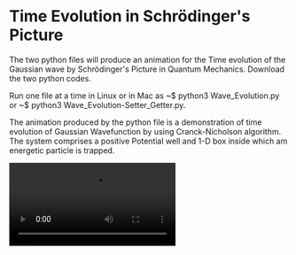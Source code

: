 # Time Evolution in Schrödinger's Picture
The two python files will produce an animation for the Time evolution of the Gaussian wave by Schrödinger's Picture in Quantum Mechanics. Download the two python codes. 

Run one file at a time in Linux or in Mac as ~$ python3 Wave_Evolution.py or ~$ python3 Wave_Evolution-Setter_Getter.py.

The animation produced by the python file is a demonstration of time evolution of Gaussian Wavefunction by using 
Cranck-Nicholson algorithm. The system comprises a positive Potential well and 1-D box inside which am energetic particle is trapped. 

![](./animation/schrodinger_barrier.mp4)


